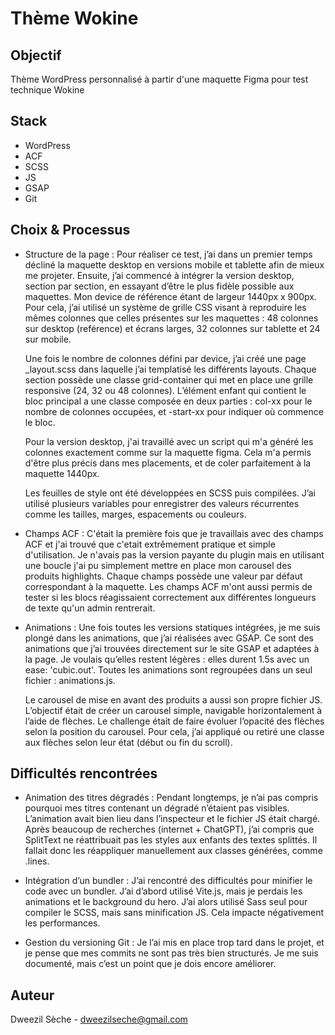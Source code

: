 # Thème Wokine

## Objectif

Thème WordPress personnalisé à partir d'une maquette Figma pour test technique Wokine

## Stack

- WordPress
- ACF
- SCSS
- JS
- GSAP
- Git

## Choix & Processus

- Structure de la page :
  Pour réaliser ce test, j’ai dans un premier temps décliné la maquette desktop en versions mobile et tablette afin de mieux me projeter. Ensuite, j’ai commencé à intégrer la version desktop, section par section, en essayant d’être le plus fidèle possible aux maquettes. Mon device de référence étant de largeur 1440px x 900px.
  Pour cela, j’ai utilisé un système de grille CSS visant à reproduire les mêmes colonnes que celles présentes sur les maquettes : 48 colonnes sur desktop (reférence) et écrans larges, 32 colonnes sur tablette et 24 sur mobile.

  Une fois le nombre de colonnes défini par device, j’ai créé une page \_layout.scss dans laquelle j’ai templatisé les différents layouts. Chaque section possède une classe grid-container qui met en place une grille responsive (24, 32 ou 48 colonnes).
  L’élément enfant qui contient le bloc principal a une classe composée en deux parties : col-xx pour le nombre de colonnes occupées, et -start-xx pour indiquer où commence le bloc.

  Pour la version desktop, j'ai travaillé avec un script qui m'a généré les colonnes exactement comme sur la maquette figma. Cela m'a permis d'être plus précis dans mes placements, et de coler parfaitement à la maquette 1440px.

  Les feuilles de style ont été développées en SCSS puis compilées. J’ai utilisé plusieurs variables pour enregistrer des valeurs récurrentes comme les tailles, marges, espacements ou couleurs.

- Champs ACF :
  C'était la première fois que je travaillais avec des champs ACF et j'ai trouvé que c'etait extrêmement pratique et simple d'utilisation. Je n'avais pas la version payante du plugin mais en utilisant une boucle j'ai pu simplement mettre en place mon carousel des produits highlights.
  Chaque champs possède une valeur par défaut correspondant à la maquette.
  Les champs ACF m'ont aussi permis de tester si les blocs réagissaient correctement aux différentes longueurs de texte qu'un admin rentrerait.

- Animations :
  Une fois toutes les versions statiques intégrées, je me suis plongé dans les animations, que j’ai réalisées avec GSAP. Ce sont des animations que j’ai trouvées directement sur le site GSAP et adaptées à la page.
  Je voulais qu’elles restent légères : elles durent 1.5s avec un ease: 'cubic.out'.
  Toutes les animations sont regroupées dans un seul fichier : animations.js.

  Le carousel de mise en avant des produits a aussi son propre fichier JS. L’objectif était de créer un carousel simple, navigable horizontalement à l’aide de flèches. Le challenge était de faire évoluer l’opacité des flèches selon la position du carousel. Pour cela, j’ai appliqué ou retiré une classe aux flèches selon leur état (début ou fin du scroll).

## Difficultés rencontrées

- Animation des titres dégradés :
  Pendant longtemps, je n’ai pas compris pourquoi mes titres contenant un dégradé n’étaient pas visibles. L’animation avait bien lieu dans l’inspecteur et le fichier JS était chargé. Après beaucoup de recherches (internet + ChatGPT), j’ai compris que SplitText ne réattribuait pas les styles aux enfants des textes splittés. Il fallait donc les réappliquer manuellement aux classes générées, comme .lines.

- Intégration d’un bundler :
  J’ai rencontré des difficultés pour minifier le code avec un bundler. J’ai d’abord utilisé Vite.js, mais je perdais les animations et le background du hero.
  J’ai alors utilisé Sass seul pour compiler le SCSS, mais sans minification JS. Cela impacte négativement les performances.

- Gestion du versioning Git :
  Je l’ai mis en place trop tard dans le projet, et je pense que mes commits ne sont pas très bien structurés. Je me suis documenté, mais c’est un point que je dois encore améliorer.

## Auteur

Dweezil Sèche - dweezilseche@gmail.com
